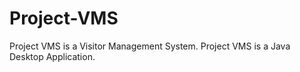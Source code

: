 # Project-VMS
Project VMS is a Visitor Management System. Project VMS is a Java Desktop Application.
